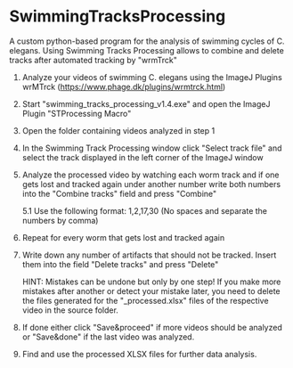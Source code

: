 # SwimmingTracksProcessing
A custom python-based program for the analysis of swimming cycles of C. elegans. Using Swimming Tracks Processing allows to combine and delete tracks after automated tracking by "wrmTrck"

1. Analyze your videos of swimming C. elegans using the ImageJ Plugins wrMTrck (https://www.phage.dk/plugins/wrmtrck.html)
2. Start "swimming_tracks_processing_v1.4.exe" and open the ImageJ Plugin "STProcessing Macro"
3. Open the folder containing videos analyzed in step 1
4. In the Swimming Track Processing window click "Select track file" and select the track displayed in the left corner of the ImageJ window
5. Analyze the processed video by watching each worm track and if one gets lost and tracked again under another number write both numbers into the "Combine tracks" field and press "Combine"
   
   5.1 Use the following format: 1,2,17,30
       (No spaces and separate the numbers by comma)
7. Repeat for every worm that gets lost and tracked again
   
9. Write down any number of artifacts that should not be tracked. Insert them into the field "Delete tracks" and press "Delete"

    
   HINT: Mistakes can be undone but only by one step! If you make more mistakes after another or detect your mistake later, you need to delete the files generated for the "_processed.xlsx" files of the respective video in the source folder.

11. If done either click "Save&proceed" if more videos should be analyzed or "Save&done" if the last video was analyzed.
12. Find and use the processed XLSX files for further data analysis.
   
